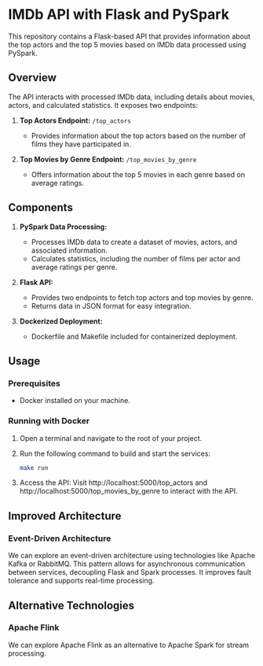 # IMDb API with Flask and PySpark

This repository contains a Flask-based API that provides information about the top actors and the top 5 movies based on IMDb data processed using PySpark.

## Overview

The API interacts with processed IMDb data, including details about movies, actors, and calculated statistics. It exposes two endpoints:

1. **Top Actors Endpoint:** `/top_actors`
   - Provides information about the top actors based on the number of films they have participated in.

2. **Top Movies by Genre Endpoint:** `/top_movies_by_genre`
   - Offers information about the top 5 movies in each genre based on average ratings.

## Components

1. **PySpark Data Processing:**
   - Processes IMDb data to create a dataset of movies, actors, and associated information.
   - Calculates statistics, including the number of films per actor and average ratings per genre.

2. **Flask API:**
   - Provides two endpoints to fetch top actors and top movies by genre.
   - Returns data in JSON format for easy integration.

3. **Dockerized Deployment:**
   - Dockerfile and Makefile included for containerized deployment.

## Usage

### Prerequisites

- Docker installed on your machine.

### Running with Docker

1. Open a terminal and navigate to the root of your project.

2. Run the following command to build and start the services:

   ```bash
   make run

3. Access the API: Visit http://localhost:5000/top_actors and http://localhost:5000/top_movies_by_genre to interact with the API.


## Improved Architecture



### Event-Driven Architecture

We can explore an event-driven architecture using technologies like Apache Kafka or RabbitMQ. This pattern allows for asynchronous communication between services, decoupling Flask and Spark processes. It improves fault tolerance and supports real-time processing.

## Alternative Technologies

### Apache Flink

We can explore Apache Flink as an alternative to Apache Spark for stream processing. 




